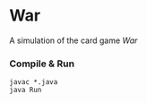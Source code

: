 # War
A simulation of the card game *War*

### Compile & Run
<code>javac *.java</code><br>
<code>java Run</code>
